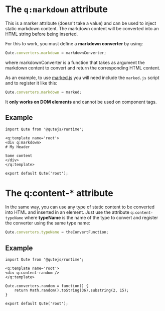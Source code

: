# The `q:markdown` attribute

This is a marker attribute (doesn't take a value) and can be used to inject static markdown content.
The markdown content will be converted into an HTML string before being inserted.

For this to work, you must define a **markdown converter** by using:

```javascript
Qute.converters.markdown = markdownConverter;
```

where markdownConverter is a function that takes as argument the markdown content to convert and return the corresponding HTML content.

As an example, to use [marked.js](https://github.com/markedjs/marked) you will need include the `marked.js` script and to register it like this:

```javascript
Qute.converters.markdown = marked;
```

It **only works on DOM elements** and cannot be used on component tags.

## Example

```jsq
import Qute from '@qutejs/runtime';

<q:template name='root'>
<div q:markdown>
# My Header

Some content
</div>
</q:template>

export default Qute('root');
```

# The q:content-* attribute

In the same way, you can use any type of static content to be converted into HTML and inserted in an element.
Just use the attribute `q:content-typeName` where **typeName** is the name of the type to convert and register the converter using the same type name:

```javascript
Qute.converters.typeName = theConvertFunction;
```

## Example

```jsq
import Qute from '@qutejs/runtime';

<q:template name='root'>
<div q:content-random />
</q:template>

Qute.converters.random = function() {
	return Math.random().toString(36).substring(2, 15);
}

export default Qute('root');
```


